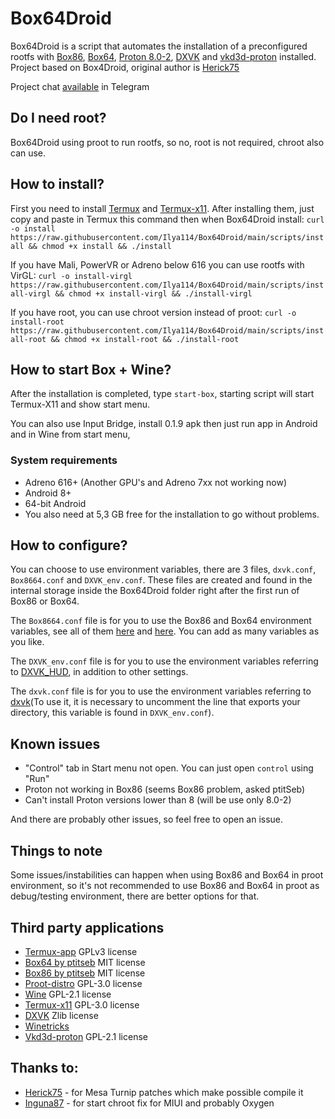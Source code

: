 # Box64Droid
Box64Droid is a script that automates the installation of a preconfigured rootfs with [Box86](https://github.com/ptitSeb/box86), [Box64](https://github.com/ptitSeb/box64), [Proton 8.0-2]([https://www.winehq.org/](https://github.com/ValveSoftware/Proton)), [DXVK](https://github.com/doitsujin/dxvk) and [vkd3d-proton](https://github.com/HansKristian-Work/vkd3d-proton) installed. Project based on Box4Droid, original author is [Herick75](https://github.com/Herick75)

Project chat [available](https://t.me/box64droidchat) in Telegram

## Do I need root?

Box64Droid using proot to run rootfs, so no, root is not required, chroot also can use.

## How to install?  

First you need to install [Termux](https://f-droid.org/en/packages/com.termux) and [Termux-x11](https://github.com/termux/termux-x11/actions/runs/4385798707). After installing them, just copy and paste in Termux this command then when Box64Droid install: `curl -o install https://raw.githubusercontent.com/Ilya114/Box64Droid/main/scripts/install && chmod +x install && ./install`

If you have Mali, PowerVR or Adreno below 616 you can use rootfs with VirGL: `curl -o install-virgl https://raw.githubusercontent.com/Ilya114/Box64Droid/main/scripts/install-virgl && chmod +x install-virgl && ./install-virgl`

If you have root, you can use chroot version instead of proot: `curl -o install-root https://raw.githubusercontent.com/Ilya114/Box64Droid/main/scripts/install-root && chmod +x install-root && ./install-root`

## How to start Box + Wine?

After the installation is completed, type `start-box`, starting script will start Termux-X11 and show start menu.

You can also use Input Bridge, install 0.1.9 apk then just run app in Android and in Wine from start menu,

### System requirements 

- Adreno 616+ (Another GPU's and Adreno 7xx not working now)
- Android 8+ 
- 64-bit Android 
- You also need at 5,3 GB free for the installation to go without problems.

## How to configure?  

You can choose to use environment variables, there are 3 files, `dxvk.conf`, `Box8664.conf` and `DXVK_env.conf`. These files are created and found in the internal storage inside the Box64Droid folder right after the first run of Box86 or Box64.

The `Box8664.conf` file is for you to use the Box86 and Box64 environment variables, see all of them [here](https://github.com/ptitSeb/box86/blob/master/docs/USAGE.md#) and [here](https://github.com/ptitSeb/box64/blob/main/docs/USAGE.md). You can add as many variables as you like.

The `DXVK_env.conf` file is for you to use the environment variables referring to [DXVK_HUD](https://github.com/doitsujin/dxvk#hud), in addition to other settings.  

The `dxvk.conf` file is for you to use the environment variables referring to [dxvk](https://github.com/doitsujin/dxvk/blob/master/dxvk.conf)(To use it, it is necessary to uncomment the line that exports your directory, this variable is found in `DXVK_env.conf`).

## Known issues

- "Control" tab in Start menu not open. You can just open `control` using "Run"
- Proton not working in Box86 (seems Box86 problem, asked ptitSeb)
- Can't install Proton versions lower than 8 (will be use only 8.0-2)

And there are probably other issues, so feel free to open an issue.

## Things to note

Some issues/instabilities can happen when using Box86 and Box64 in proot environment, so it's not recommended to use Box86 and Box64 in proot as debug/testing environment, there are better options for that.

## Third party applications
- [Termux-app](https://github.com/termux/termux-app) GPLv3 license
- [Box64 by ptitseb](https://github.com/ptitSeb/box64) MIT license
- [Box86 by ptitseb](https://github.com/ptitSeb/box86) MIT license
- [Proot-distro](https://github.com/termux/proot-distro) GPL-3.0 license
- [Wine](https://wiki.winehq.org/Licensing) GPL-2.1 license
- [Termux-x11](https://github.com/termux/termux-x11) GPL-3.0 license
- [DXVK](https://github.com/doitsujin/dxvk) Zlib license 
- [Winetricks](https://wiki.winehq.org/Winetricks)
- [Vkd3d-proton](https://github.com/HansKristian-Work/vkd3d-proton) GPL-2.1 license

## Thanks to:
- [Herick75](https://github.com/Herick75) - for Mesa Turnip patches which make possible compile it
- [Inguna87](https://github.com/inguna87) - for start chroot fix for MIUI and probably Oxygen
